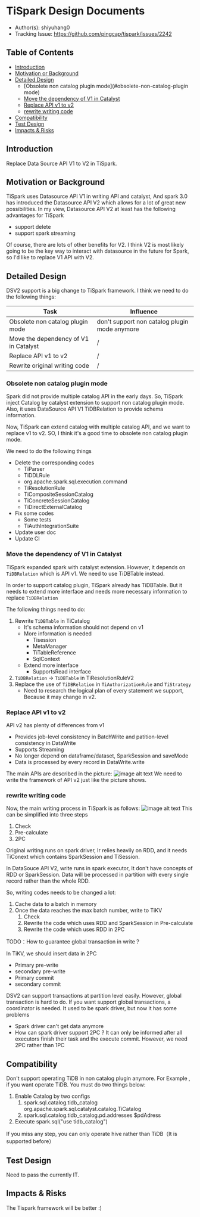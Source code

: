 # TiSpark Design Documents

- Author(s): shiyuhang0
- Tracking Issue: https://github.com/pingcap/tispark/issues/2242

## Table of Contents

* [Introduction](#introduction)
* [Motivation or Background](#motivation-or-background)
* [Detailed Design](#detailed-design)
    * [Obsolete non catalog plugin mode](#obsolete-non-catalog-plugin mode)
    * [Move the dependency of V1 in Catalyst](move-the-dependency-of-V1-in-Catalyst)
    * [Replace API v1 to v2](replace-api-v1-to-v2)
    * [rewrite writing code](rewrite-writing-code)
* [Compatibility](#compatibility)
* [Test Design](#test-design)
* [Impacts & Risks](#impacts--risks)

## Introduction

Replace Data Source API V1 to V2 in TiSpark.

## Motivation or Background

TiSpark uses Datasource API V1 in writing API and catalyst, And spark 3.0 has introduced the Datasource API V2 which allows for a lot of great new possibilities. In my view, Datasource API V2 at least has the following advantages for TiSpark
- support delete
- support spark streaming

Of course, there are lots of other benefits for V2. I think V2 is most likely going to be the key way to interact with datasource in the future for Spark, so I'd like to replace V1 API with V2.

## Detailed Design

DSV2 support is a big change to TiSpark framework. I think we need to do the following things:

| Task                                  | Influence                                     |
|---------------------------------------|-----------------------------------------------|
| Obsolete non catalog plugin mode      | don't support non catalog plugin mode anymore |
| Move the dependency of V1 in Catalyst | /                                             |
| Replace API v1 to v2                  | /                                             | 
| Rewrite original writing code         | /                                             |

### Obsolete non catalog plugin mode
Spark did not provide multiple catalog API in the early days. So, TiSpark inject Catalog by catalyst extension to support non catalog plugin mode. Also, it uses DataSource API V1 TiDBRelation to provide schema information.

Now, TiSpark can extend catalog with multiple catalog API, and we want to replace v1 to v2. SO, I think it's a good time to obsolete non catalog plugin mode.

We need to do the following things
- Delete the corresponding codes
    - TiParser
    - TiDDLRule
    - org.apache.spark.sql.execution.command
    - TiResolutionRule
    - TiCompositeSessionCatalog
    - TiConcreteSessionCatalog
    - TiDirectExternalCatalog
- Fix some codes
    - Some tests
    - TiAuthIntegrationSuite
- Update user doc
- Update CI

### Move the dependency of V1 in Catalyst
TiSpark expanded spark with catalyst extension. However, it depends on `TiDBRelation` which is API v1. We need to use TiDBTable instead.

In order to support catalog plugin, TiSpark already has TiDBTable. But it needs to extend more interface and needs more necessary information to replace `TiDBRelation`

The following things need to do:
1. Rewrite `TiDBTable` in TiCatalog
    - It's schema information should not depend on v1
    - More information is needed
      - Tisession
      - MetaManager
      - TiTableReference
      - SqlContext
    - Extend more interface
      - SupportsRead interface
2. `TiDBRelation` -> `TiDBTable` in TiResolutionRuleV2
3. Replace the use of `TiDBRelation` in `TiAuthorizationRule` and `TiStrategy`
    - Need to research the logical plan of every statement we support, Because it may change in v2.
      
### Replace API v1 to v2
API v2 has plenty of differences from v1
- Provides job-level consistency in BatchWrite and patition-level consistency in DataWrite
- Supports Streaming
- No longer depend on dataframe/dataset, SparkSession and saveMode
- Data is processed by every record in DataWrite.write

The main APIs are described in the picture:
![image alt text](imgs/dsv2.png)
We need to write the framework of API v2 just like the picture shows.

### rewrite writing code
Now, the main writing process in TiSpark is as follows:
![image alt text](imgs/write.png)
This can be simplified into three steps
1. Check
2. Pre-calculate
3. 2PC

Original writing runs on spark driver, Ir relies heavily on RDD, and it needs TiConext which contains SparkSession and TiSession.

In DataSouce API V2, write runs in spark executor, It don't have concepts of RDD or SparkSession. Data will be processed in partition with every single record rather than the whole RDD.

So, writing codes needs to be changed a lot:
1. Cache data to a batch in memory
2. Once the data reaches the max batch number, write to TiKV
    1. Check
    2. Rewrite the code which uses RDD and SparkSession in Pre-calculate
    3. Rewrite the code which uses RDD in 2PC

TODO：How to guarantee global transaction in write？

In TiKV, we should insert data in 2PC
- Primary pre-write
- secondary pre-write
- Primary commit
- secondary commit

DSV2 can support transactions at partition level easily. However, global transaction is hard to do. If you want support global transactions, a coordinator is needed. It used to be spark driver, but now it has some problems
- Spark driver can't get data anymore
- How can spark driver support 2PC ? It can only be informed after all executors finish their task and the execute commit. However, we need 2PC rather than 1PC

## Compatibility

Don't support operating TiDB in non catalog plugin anymore.
For Example , if you want operate TiDB. You must do two things below:
1. Enable Catalog by two configs
   1. spark.sql.catalog.tidb_catalog org.apache.spark.sql.catalyst.catalog.TiCatalog
   2. spark.sql.catalog.tidb_catalog.pd.addresses $pdAdress
2. Execute spark.sql("use tidb_catalog")

If you miss any step, you can only operate hive rather than TiDB（It is supported before）

## Test Design

Need to pass the currently IT.

## Impacts & Risks

The Tispark framework will be better :)
